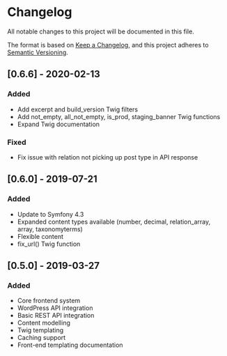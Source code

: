 # Changelog
All notable changes to this project will be documented in this file.

The format is based on [Keep a Changelog](https://keepachangelog.com/en/1.0.0/),
and this project adheres to [Semantic Versioning](https://semver.org/spec/v2.0.0.html).

## [0.6.6] - 2020-02-13
### Added
- Add excerpt and build_version Twig filters
- Add not_empty, all_not_empty, is_prod, staging_banner Twig functions
- Expand Twig documentation

### Fixed
- Fix issue with relation not picking up post type in API response

## [0.6.0] - 2019-07-21
### Added
- Update to Symfony 4.3 
- Expanded content types available (number, decimal, relation_array, array, taxonomyterms)
- Flexible content
- fix_url() Twig function

## [0.5.0] - 2019-03-27
### Added

- Core frontend system
- WordPress API integration
- Basic REST API integration
- Content modelling
- Twig templating
- Caching support
- Front-end templating documentation
